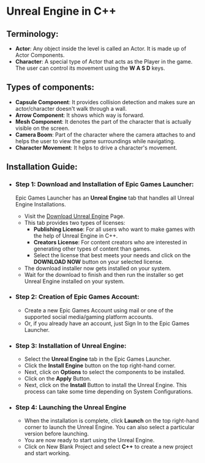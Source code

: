 # Unreal Engine in C++

## Terminology:

- **Actor**: Any object inside the level is called an Actor. It is made up of Actor Components.
- **Character**: A special type of Actor that acts as the Player in the game. The user can control its movement using the **W A S D** keys.

## Types of components:

- **Capsule Component**: It provides collision detection and makes sure an actor/character doesn't walk through a wall.
- **Arrow Component**: It shows which way is forward.
- **Mesh Component**: It denotes the part of the character that is actually visible on the screen.
- **Camera Boom**: Part of the character where the camera attaches to and helps the user to view the game surroundings while navigating.
- **Character Movement**: It helps to drive a character's movement.

## Installation Guide:

- ### Step 1: Download and Installation of Epic Games Launcher:

  Epic Games Launcher has an **Unreal Engine** tab that handles all Unreal Engine Installations.

  - Visit the [Download Unreal Engine](https://www.unrealengine.com/en-US/download) Page.
  - This tab provides two types of licenses:
    - **Publishing License**: For all users who want to make games with the help of Unreal Engine in C++.
    - **Creators License**: For content creators who are interested in generating other types of content than games.
    - Select the license that best meets your needs and click on the **DOWNLOAD NOW** button on your selected license.
  - The download installer now gets installed on your system.
  - Wait for the download to finish and then run the installer so get Unreal Engine installed on your system.

- ### Step 2: Creation of Epic Games Account:

  - Create a new Epic Games Account using mail or one of the supported social media/gaming platform accounts.
  - Or, if you already have an account, just Sign In to the Epic Games Launcher.

- ### Step 3: Installation of Unreal Engine:

  - Select the **Unreal Engine** tab in the Epic Games Launcher.
  - Click the **Install Engine** button on the top right-hand corner.
  - Next, click on **Options** to select the components to be installed.
  - Click on the **Apply** Button.
  - Next, click on the **Install** Button to install the Unreal Engine. This process can take some time depending on System Configurations.

- ### Step 4: Launching the Unreal Engine
  - When the installation is complete, click **Launch** on the top right-hand corner to launch the Unreal Engine. You can also select a particular version before launching.
  - You are now ready to start using the Unreal Engine.
  - Click on New Blank Project and select **C++** to create a new project and start working.
